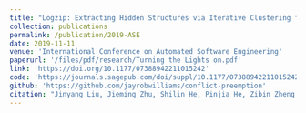 ```yaml
---
title: "Logzip: Extracting Hidden Structures via Iterative Clustering for Log Compression"
collection: publications
permalink: /publication/2019-ASE
date: 2019-11-11
venue: 'International Conference on Automated Software Engineering'
paperurl: '/files/pdf/research/Turning the Lights on.pdf'
link: 'https://doi.org/10.1177/07388942211015242'
code: 'https://journals.sagepub.com/doi/suppl/10.1177/07388942211015242'
github: 'https://github.com/jayrobwilliams/conflict-preemption'
citation: "Jinyang Liu, Jieming Zhu, Shilin He, Pinjia He, Zibin Zheng, Michael R. Lyu. <br><i>ASE'19: International Conference on Automated Software Engineering</i>"
---
```

